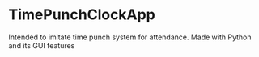 ﻿# TimePunchClockApp
Intended to imitate time punch system for attendance. Made with Python and its GUI features

